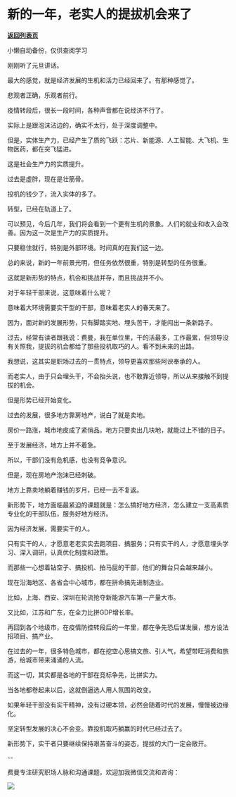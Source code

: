 # 新的一年，老实人的提拔机会来了

[**返回列表页**](/gzh/费曼的小茶馆)

小懒自动备份，仅供查阅学习

刚刚听了元旦讲话。

最大的感觉，就是经济发展的生机和活力已经回来了。有那种感觉了。

悲观者正确，乐观者前行。

疫情转段后，很长一段时间，各种声音都在说经济不行了。

实际上是跟泡沫沾边的，确实不太行，处于深度调整中。

但是，实体生产力，已经产生了质的飞跃：芯片、新能源、人工智能、大飞机、生物医药，都在突飞猛进。

这是社会生产力的实质提升。

过去是虚胖，现在是壮筋骨。

投机的钱少了，流入实体的多了。

转型，已经在轨道上了。

可以预见，今后几年，我们将会看到一个更有生机的景象。人们的就业和收入会改善。因为这一次是生产力的实质提升。

只要稳住就行，特别是外部环境。时间真的在我们这一边。

总的来说，新的一年前景光明，但任务依然很重，特别是转型的任务很重。

这就是新形势的特点，机会和挑战并存，而且挑战并不小。

对于年轻干部来说，这意味着什么呢？  

意味着大环境需要实干型的干部，意味着老实人的春天来了。

因为，面对新的发展形势，只有脚踏实地、埋头苦干，才能闯出一条新路子。  

过去，经常有读者跟我说：费曼，我在单位里，干的活最多，工作最累，但领导没有关照我，提拔的机会都给了那些投机取巧的人。看不到未来的出路。

我想说，这其实是职场过去的一贯特点，领导更喜欢那些阿谀奉承的人。  

而老实人，由于只会埋头干，不会抬头说，也不敢靠近领导，所以从来接触不到提拔的机会。  

但是形势已经开始变化。  

过去的发展，很多地方靠房地产，说白了就是卖地。  

房价一路涨，城市地皮成了紧俏品。地方只要卖出几块地，就能过上不错的日子。

至于发展经济，地方上并不着急。

所以，干部们没有危机感，也没有竞争意识。  

但是，现在房地产泡沫已经刺破。  

地方上靠卖地躺着赚钱的岁月，已经一去不复返。

新形势下，地方面临最紧迫的课题就是：怎么搞好地方经济，怎么建立一支高素质专业化的干部队伍，服务好地方经济。

因为经济发展，需要实干的人。

只有实干的人，才愿意老老实实去跑项目、搞服务；只有实干的人，才愿意埋头学习、深入调研，认真优化制度和政策。

而那些一心想着钻空子、搞投机、拍马屁的干部，他们的舞台只会越来越小。

现在沿海地区、各省会中心城市，都在拼命搞先进制造业。  

比如，上海、西安、深圳在轮流抢夺新能源汽车第一产量大市。  

又比如，江苏和广东，在全力比拼GDP增长率。  

再回到各个地级市，在疫情防控转段后的一年里，都在争先恐后谋发展，想方设法招项目、搞产业。

在过去的一年，很多特色城市，都在挖空心思搞文旅、引人气，希望带旺消费和旅游，给城市带来涌涌的人流。  

而这一切，其实都是各地的干部在竞标争先，比拼实力。

当各地都卷起来以后，这就倒逼选人用人氛围的改变。  

如果年轻干部没有实干精神，没有过硬本领，必然会随着时代的发展，慢慢被边缘化。  

坚定转型发展的决心不会变。靠投机取巧躺赢的时代已经过去了。

新形势下，实干者只要继续保持艰苦奋斗的姿态，提拔的大门一定会敞开。

\--  

费曼专注研究职场人脉和沟通课题，欢迎加我微信交流和咨询：  

![](https://mmbiz.qpic.cn/mmbiz_jpg/4ufdCXwkRArXJOgKic3pgrRsdiawr1ibm7mzPQvlZ8ceOlTw0g6TicS0NCIt6duqBrYAj2ElGykGf0WLqTeDmKEHJQ/640?wx_fmt=jpeg)

